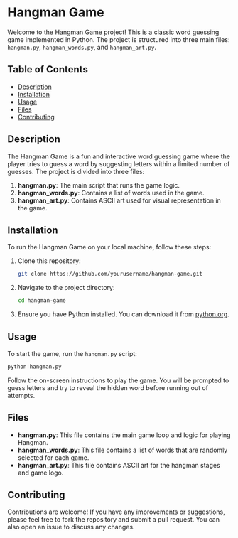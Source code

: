 
# Hangman Game

Welcome to the Hangman Game project! This is a classic word guessing game implemented in Python. The project is structured into three main files: `hangman.py`, `hangman_words.py`, and `hangman_art.py`.

## Table of Contents

- [Description](#description)
- [Installation](#installation)
- [Usage](#usage)
- [Files](#files)
- [Contributing](#contributing)

## Description

The Hangman Game is a fun and interactive word guessing game where the player tries to guess a word by suggesting letters within a limited number of guesses. The project is divided into three files:

1. **hangman.py**: The main script that runs the game logic.
2. **hangman_words.py**: Contains a list of words used in the game.
3. **hangman_art.py**: Contains ASCII art used for visual representation in the game.

## Installation

To run the Hangman Game on your local machine, follow these steps:

1. Clone this repository:
   ```bash
   git clone https://github.com/yourusername/hangman-game.git
   ```
2. Navigate to the project directory:
   ```bash
   cd hangman-game
   ```
3. Ensure you have Python installed. You can download it from [python.org](https://www.python.org/).

## Usage

To start the game, run the `hangman.py` script:
```bash
python hangman.py
```

Follow the on-screen instructions to play the game. You will be prompted to guess letters and try to reveal the hidden word before running out of attempts.

## Files

- **hangman.py**: This file contains the main game loop and logic for playing Hangman.
- **hangman_words.py**: This file contains a list of words that are randomly selected for each game.
- **hangman_art.py**: This file contains ASCII art for the hangman stages and game logo.

## Contributing

Contributions are welcome! If you have any improvements or suggestions, please feel free to fork the repository and submit a pull request. You can also open an issue to discuss any changes.
